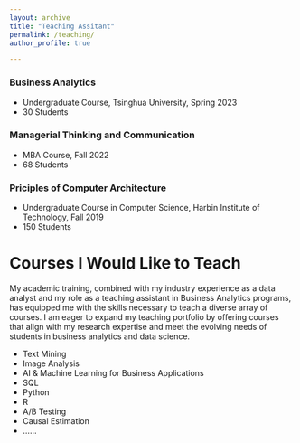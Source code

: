 ```yaml
---
layout: archive
title: "Teaching Assitant"
permalink: /teaching/
author_profile: true

---
```


### Business Analytics
* Undergraduate Course, Tsinghua University, Spring 2023
* 30 Students

### Managerial Thinking and Communication
* MBA Course, Fall 2022
* 68 Students

### Priciples of Computer Architecture
* Undergraduate Course in Computer Science, Harbin Institute of Technology, Fall 2019
* 150 Students

# Courses I Would Like to Teach
My academic training, combined with my industry experience as a data analyst and my role as a teaching assistant in Business Analytics programs, has equipped me with the skills necessary to teach a diverse array of courses. I am eager to expand my teaching portfolio by offering courses that align with my research expertise and meet the evolving needs of students in business analytics and data science.

* Text Mining
* Image Analysis
* AI & Machine Learning for Business Applications
* SQL
* Python
* R
* A/B Testing
* Causal Estimation
* ……


